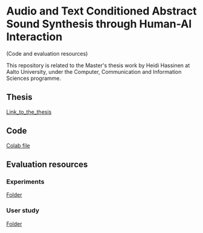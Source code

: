 # Audio and Text Conditioned Abstract Sound Synthesis through Human-AI Interaction
(Code and evaluation resources)

This repository is related to the Master's thesis work by Heidi Hassinen at Aalto University, under the Computer, Communication and Information Sciences programme.

## Thesis

[Link_to_the_thesis]()

## Code

[Colab file](https://colab.research.google.com/drive/1jSIdy-9ocLMVp6YEpGRMxx1rzZ4PXIq2?usp=sharing)

## Evaluation resources

### Experiments

[Folder](https://github.com/heidihas/abs-sound-synth/tree/main/Experiments)

### User study

[Folder](https://github.com/heidihas/abs-sound-synth/tree/main/User_study)
